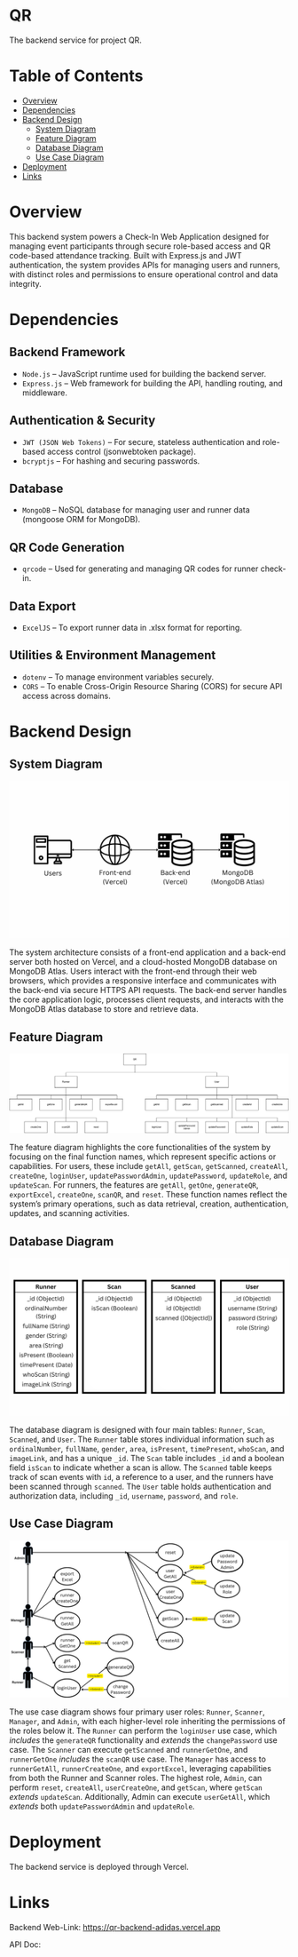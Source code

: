 QR
==
    
The backend service for project QR.

Table of Contents
=================

- [Overview](#overview)
- [Dependencies](#dependencies)
- [Backend Design](#backend-design)
    - [System Diagram](#system-diagram)
    - [Feature Diagram](#feature-diagram)
    - [Database Diagram](#database-diagram)
    - [Use Case Diagram](#use-case-diagram)
- [Deployment](#deployment)
- [Links](#links)

Overview
========

This backend system powers a Check-In Web Application designed for managing event participants through secure role-based access and QR code-based attendance tracking. Built with Express.js and JWT authentication, the system provides APIs for managing users and runners, with distinct roles and permissions to ensure operational control and data integrity.

Dependencies
============

## Backend Framework
- `Node.js` – JavaScript runtime used for building the backend server.
- `Express.js` – Web framework for building the API, handling routing, and middleware.

## Authentication & Security
- `JWT (JSON Web Tokens)` – For secure, stateless authentication and role-based access control (jsonwebtoken package).
- `bcryptjs` – For hashing and securing passwords.

## Database
- `MongoDB` – NoSQL database for managing user and runner data (mongoose ORM for MongoDB).

## QR Code Generation
- `qrcode` – Used for generating and managing QR codes for runner check-in.

## Data Export
- `ExcelJS` – To export runner data in .xlsx format for reporting.

## Utilities & Environment Management
- `dotenv` – To manage environment variables securely.
- `CORS` – To enable Cross-Origin Resource Sharing (CORS) for secure API access across domains.

Backend Design
==============

## System Diagram
![System Diagram](./public/System%20Diagram.png)

The system architecture consists of a front-end application and a back-end server both hosted on Vercel, and a cloud-hosted MongoDB database on MongoDB Atlas. Users interact with the front-end through their web browsers, which provides a responsive interface and communicates with the back-end via secure HTTPS API requests. The back-end server handles the core application logic, processes client requests, and interacts with the MongoDB Atlas database to store and retrieve data.

## Feature Diagram
![Feature Diagram](./public/Feature%20Diagram.png)

The feature diagram highlights the core functionalities of the system by focusing on the final function names, which represent specific actions or capabilities. For users, these include `getAll`, `getScan`, `getScanned`, `createAll`, `createOne`, `loginUser`, `updatePasswordAdmin`, `updatePassword`, `updateRole`, and `updateScan`. For runners, the features are `getAll`, `getOne`, `generateQR`, `exportExcel`, `createOne`, `scanQR`, and `reset`. These function names reflect the system’s primary operations, such as data retrieval, creation, authentication, updates, and scanning activities.

## Database Diagram
![Database Diagram](./public/Database%20Diagram.png)

The database diagram is designed with four main tables: `Runner`, `Scan`, `Scanned`, and `User`. The `Runner` table stores individual information such as `ordinalNumber`, `fullName`, `gender`, `area`, `isPresent`, `timePresent`, `whoScan`, and `imageLink`, and has a unique `_id`. The `Scan` table includes `_id` and a boolean field `isScan` to indicate whether a scan is allow. The `Scanned` table keeps track of scan events with `id`, a reference to a user, and the runners have been scanned through `scanned`. The `User` table holds authentication and authorization data, including `_id`, `username`, `password`, and `role`.

## Use Case Diagram
![Use Case Diagram](./public/Use%20Case%20Diagram.png)

The use case diagram shows four primary user roles: `Runner`, `Scanner`, `Manager`, and `Admin`, with each higher-level role inheriting the permissions of the roles below it. The `Runner` can perform the `loginUser` use case, which *includes* the `generateQR` functionality and *extends* the `changePassword` use case. The `Scanner` can execute `getScanned` and `runnerGetOne`, and `runnerGetOne` *includes* the `scanQR` use case. The `Manager` has access to `runnerGetAll`, `runnerCreateOne`, and `exportExcel`, leveraging capabilities from both the Runner and Scanner roles. The highest role, `Admin`, can perform `reset`, `createAll`, `userCreateOne`, and `getScan`, where `getScan` *extends* `updateScan`. Additionally, Admin can execute `userGetAll`, which *extends* both `updatePasswordAdmin` and `updateRole`.

Deployment
==========

The backend service is deployed through Vercel.

Links
=====

Backend Web-Link: https://qr-backend-adidas.vercel.app

API Doc: 